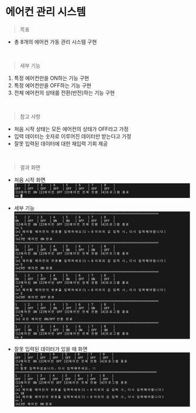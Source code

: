 # 에어컨 관리 시스템

> 목표

- 총 8개의 에어컨 가동 관리 시스템 구현

<br>

> 세부 기능

1. 특정 에어컨만을 ON하는 기능 구현
2. 특정 에어컨만을 OFF하는 기능 구현
3. 전체 에어컨의 상태를 전환(반전)하는 기능 구현

<br>

> 참고 사항

- 처음 시작 상태는 모든 에어컨의 상태가 OFF라고 가정
- 입력 데이터는 숫자로 이루어진 데이터만 받는다고 가정
- 잘못 입력된 데이터에 대한 재입력 기회 제공

<br>

> 결과 화면

- 처음 시작 화면
![start](./img/start.png)

- 세부 기능
![program](./img/program.png)

- 잘못 입력된 데이터가 있을 때 화면
![re-input](./img/re-input.png)
